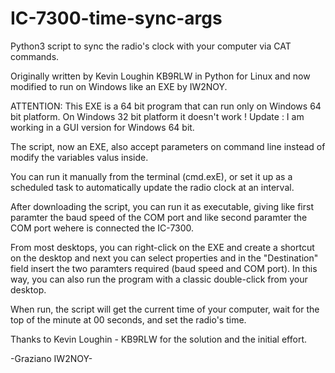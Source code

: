 # IC-7300-time-sync-args
Python3 script to sync the radio's clock with your computer via CAT commands.

Originally written by Kevin Loughin KB9RLW in Python for Linux and now modified to run on Windows like an EXE by IW2NOY.

ATTENTION: This EXE is a 64 bit program that can run only on Windows 64 bit platform. On Windows 32 bit platform it doesn't work !
Update : I am working in a GUI version for Windows 64 bit.

The script, now an EXE, also accept parameters on command line instead of modify the variables valus inside.

You can run it manually from the terminal (cmd.exE), or set it up as a scheduled task to automatically update the radio clock at an interval.  

After downloading the script, you can run it as executable, giving like first paramter the baud speed of the COM port and like second paramter the COM port wehere is connected the IC-7300.

From most desktops, you can right-click on the EXE and create a shortcut on the desktop and next you can select properties and in the "Destination" field insert the two paramters required (baud speed and COM port). In this way, you can also run the program with a classic 
double-click from your desktop.

When run, the script will get the current time of your computer, wait for the top of the minute at 00 seconds, and set the radio's time.

Thanks to Kevin Loughin - KB9RLW for the solution and the initial effort.

-Graziano IW2NOY-
